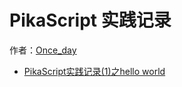 # PikaScript 实践记录 

作者：[Once_day](https://blog.csdn.net/Once_day)
- [PikaScript实践记录(1)之hello world](https://blog.csdn.net/Once_day/article/details/126552628)

